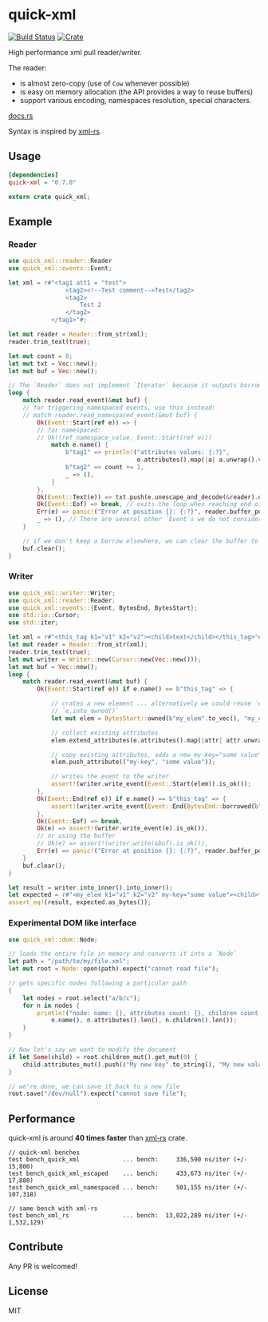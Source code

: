 # quick-xml

[![Build Status](https://travis-ci.org/tafia/quick-xml.svg?branch=master)](https://travis-ci.org/tafia/quick-xml)
[![Crate](http://meritbadge.herokuapp.com/quick-xml)](https://crates.io/crates/quick-xml)

High performance xml pull reader/writer.

The reader:
- is almost zero-copy (use of `Cow` whenever possible)
- is easy on memory allocation (the API provides a way to reuse buffers)
- support various encoding, namespaces resolution, special characters.

[docs.rs](https://docs.rs/quick-xml)

Syntax is inspired by [xml-rs](https://github.com/netvl/xml-rs).

## Usage

```toml
[dependencies]
quick-xml = "0.7.0"
```
``` rust
extern crate quick_xml;
```

## Example

### Reader

```rust
use quick_xml::reader::Reader
use quick_xml::events::Event;

let xml = r#"<tag1 att1 = "test">
                <tag2><!--Test comment-->Test</tag2>
                <tag2>
                    Test 2
                </tag2>
            </tag1>"#;

let mut reader = Reader::from_str(xml);
reader.trim_text(true);

let mut count = 0;
let mut txt = Vec::new();
let mut buf = Vec::new();

// The `Reader` does not implement `Iterator` because it outputs borrowed data (`Cow`s)
loop {
    match reader.read_event(&mut buf) {
    // for triggering namespaced events, use this instead:
    // match reader.read_namespaced_event(&mut buf) {
        Ok(Event::Start(ref e)) => {
        // for namespaced:
        // Ok((ref namespace_value, Event::Start(ref e)))
            match e.name() {
                b"tag1" => println!("attributes values: {:?}",
                                    e.attributes().map(|a| a.unwrap().value).collect::<Vec<_>>()),
                b"tag2" => count += 1,
                _ => (),
            }
        },
        Ok(Event::Text(e)) => txt.push(e.unescape_and_decode(&reader).unwrap()),
        Ok(Event::Eof) => break, // exits the loop when reaching end of file
        Err(e) => panic!("Error at position {}: {:?}", reader.buffer_position(), e),
        _ => (), // There are several other `Event`s we do not consider here
    }

    // if we don't keep a borrow elsewhere, we can clear the buffer to keep memory usage low
    buf.clear();
}
```

### Writer

```rust
use quick_xml::writer::Writer;
use quick_xml::reader::Reader;
use quick_xml::events::{Event, BytesEnd, BytesStart};
use std::io::Cursor;
use std::iter;

let xml = r#"<this_tag k1="v1" k2="v2"><child>text</child></this_tag>"#;
let mut reader = Reader::from_str(xml);
reader.trim_text(true);
let mut writer = Writer::new(Cursor::new(Vec::new()));
let mut buf = Vec::new();
loop {
    match reader.read_event(&mut buf) {
        Ok(Event::Start(ref e)) if e.name() == b"this_tag" => {

            // crates a new element ... alternatively we could reuse `e` by calling
            // `e.into_owned()`
            let mut elem = BytesStart::owned(b"my_elem".to_vec(), "my_elem".len());

            // collect existing attributes
            elem.extend_attributes(e.attributes().map(|attr| attr.unwrap()));

            // copy existing attributes, adds a new my-key="some value" attribute
            elem.push_attribute(("my-key", "some value"));

            // writes the event to the writer
            assert!(writer.write_event(Event::Start(elem)).is_ok());
        },
        Ok(Event::End(ref e)) if e.name() == b"this_tag" => {
            assert!(writer.write_event(Event::End(BytesEnd::borrowed(b"my_elem"))).is_ok());
        },
        Ok(Event::Eof) => break,
        Ok(e) => assert!(writer.write_event(e).is_ok()),
        // or using the buffer
        // Ok(e) => assert!(writer.write(&buf).is_ok()),
        Err(e) => panic!("Error at position {}: {:?}", reader.buffer_position(), e),
    }
    buf.clear();
}

let result = writer.into_inner().into_inner();
let expected = r#"<my_elem k1="v1" k2="v2" my-key="some value"><child>text</child></my_elem>"#;
assert_eq!(result, expected.as_bytes());
```

### Experimental DOM like interface

```rust
use quick_xml::dom::Node;

// loads the entire file in memory and converts it into a `Node`
let path = "/path/to/my/file.xml";
let mut root = Node::open(path).expect("cannot read file");

// gets specific nodes following a particular path
{
    let nodes = root.select("a/b/c");
    for n in nodes {
        println!("node: name: {}, attributes count: {}, children count: {}",
            n.name(), n.attributes().len(), n.children().len());
    }
}

// Now let's say we want to modify the document
if let Some(child) = root.children_mut().get_mut(0) {
    child.attributes_mut().push(("My new key".to_string(), "My new value".to_string()));
}

// we're done, we can save it back to a new file
root.save("/dev/null").expect("cannot save file");
```

## Performance

quick-xml is around **40 times faster** than [xml-rs](https://crates.io/crates/xml-rs) crate.

```
// quick-xml benches
test bench_quick_xml            ... bench:     336,590 ns/iter (+/- 15,800)
test bench_quick_xml_escaped    ... bench:     433,673 ns/iter (+/- 17,880)
test bench_quick_xml_namespaced ... bench:     501,155 ns/iter (+/- 107,318)

// same bench with xml-rs
test bench_xml_rs               ... bench:  13,022,289 ns/iter (+/- 1,532,129)
```

## Contribute

Any PR is welcomed!

## License

MIT
